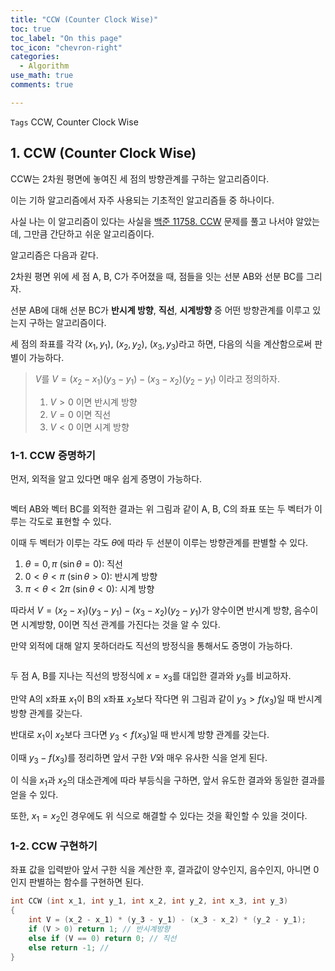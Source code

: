 ```yaml
---
title: "CCW (Counter Clock Wise)"
toc: true
toc_label: "On this page"
toc_icon: "chevron-right"
categories:    
  - Algorithm
use_math: true
comments: true

---
```


`Tags`  CCW, Counter Clock Wise

## 1. CCW (Counter Clock Wise)

CCW는 2차원 평면에 놓여진 세 점의 방향관계를 구하는 알고리즘이다.

이는 기하 알고리즘에서 자주 사용되는 기초적인 알고리즘들 중 하나이다.

사실 나는 이 알고리즘이 있다는 사실을 [백준 11758. CCW](https://www.acmicpc.net/problem/11758) 문제를 풀고 나서야 알았는데, 그만큼 간단하고 쉬운 알고리즘이다.

알고리즘은 다음과 같다.

2차원 평면 위에 세 점 A, B, C가 주어졌을 때, 점들을 잇는 선분 AB와 선분 BC를 그리자.

선분 AB에 대해 선분 BC가 **반시계 방향**, **직선**, **시계방향** 중 어떤 방향관계를 이루고 있는지 구하는 알고리즘이다.

세 점의 좌표를 각각 $(x_1, y_1)$, $(x_2, y_2)$, $(x_3, y_3)$라고 하면, 다음의 식을 계산함으로써 판별이 가능하다.

> $V$를 $V = (x_2 - x_1)(y_3 - y_1) - (x_3 - x_2)(y_2 - y_1)$ 이라고 정의하자.
> 
> 1) $V > 0$ 이면 반시계 방향
> 2) $V = 0$ 이면 직선
> 3) $V < 0$ 이면 시계 방향

### 1-1. CCW 증명하기

먼저, 외적을 알고 있다면 매우 쉽게 증명이 가능하다.

<img src="">

벡터 AB와 벡터 BC를 외적한 결과는 위 그림과 같이 A, B, C의 좌표 또는 두 벡터가 이루는 각도로 표현할 수 있다.

이때 두 벡터가 이루는 각도 $\theta$에 따라 두 선분이 이루는 방향관계를 판별할 수 있다.

1. $\theta = 0, \pi$ ($\sin \theta = 0$): 직선
2. $0 < \theta < \pi$ ($\sin \theta > 0$): 반시계 방향
3. $\pi < \theta < 2 \pi$ ($\sin \theta < 0$): 시계 방향

따라서 $V = (x_2 - x_1)(y_3 - y_1) - (x_3 - x_2)(y_2 - y_1)$가 양수이면 반시계 방향, 음수이면 시계방향, 0이면 직선 관계를 가진다는 것을 알 수 있다.

만약 외적에 대해 알지 못하더라도 직선의 방정식을 통해서도 증명이 가능하다.

<img src="">

두 점 A, B를 지나는 직선의 방정식에 $x = x_3$를 대입한 결과와 $y_3$를 비교하자.

만약 A의 x좌표 $x_1$이 B의 x좌표 $x_2$보다 작다면 위 그림과 같이 $y_3 > f(x_3)$일 때 반시계 방향 관계를 갖는다.

반대로 $x_1$이 $x_2$보다 크다면 $y_3 < f(x_3)$일 때 반시계 방향 관계를 갖는다.

이때 $y_3 - f(x_3)$를 정리하면 앞서 구한 $V$와 매우 유사한 식을 얻게 된다.

이 식을 $x_1$과 $x_2$의 대소관계에 따라 부등식을 구하면, 앞서 유도한 결과와 동일한 결과를 얻을 수 있다.

또한, $x_1 = x_2$인 경우에도 위 식으로 해결할 수 있다는 것을 확인할 수 있을 것이다.

### 1-2. CCW 구현하기

좌표 값을 입력받아 앞서 구한 식을 계산한 후, 결과값이 양수인지, 음수인지, 아니면 0인지 판별하는 함수를 구현하면 된다.

```cpp
int CCW (int x_1, int y_1, int x_2, int y_2, int x_3, int y_3)
{
    int V = (x_2 - x_1) * (y_3 - y_1) - (x_3 - x_2) * (y_2 - y_1);
    if (V > 0) return 1; // 반시계방향
    else if (V == 0) return 0; // 직선
    else return -1; // 
}
```






